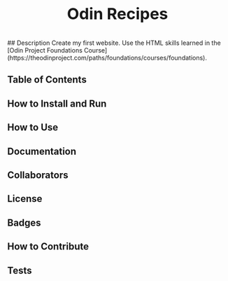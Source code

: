 <p style="text-align: center; font-size:36px"><strong>Odin Recipes</strong></p>
## Description
Create my first website. Use the HTML skills learned in the [Odin Project Foundations Course](https://theodinproject.com/paths/foundations/courses/foundations).

## Table of Contents

## How to Install and Run

## How to Use

## Documentation

## Collaborators

## License

## Badges

## How to Contribute

## Tests